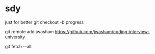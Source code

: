# sdy
just for better
git checkout -b progress

git remote add jwasham https://github.com/jwasham/coding-interview-university

git fetch --all
